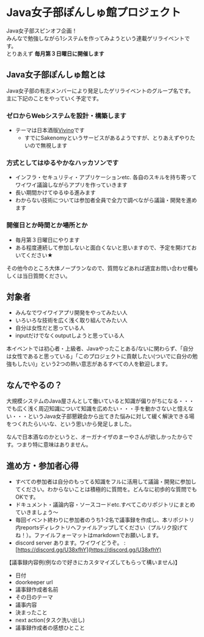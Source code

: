 # Java女子部ぽんしゅ館プロジェクト

Java女子部スピンオフ企画！    
みんなで勉強しながら1システムを作ってみようという連載ゲリライベントです。    
とりあえず **毎月第３日曜日に開催します**     

## Java女子部ぽんしゅ館とは
Java女子部の有志メンバーにより発足したゲリライベントのグループ名です。    
主に下記のことをやっていく予定です。    
    
### ゼロからWebシステムを設計・構築します
- テーマは日本酒版[Vivino](https://www.vivino.com/)です
    - すでにSakenomyというサービスがあるようですが、とりあえずやりたいので無視します

### 方式としてはゆるやかなハッカソンです
- インフラ・セキュリティ・アプリケーションetc. 各自のスキルを持ち寄ってワイワイ議論しながらアプリを作っていきます
- 長い期間かけてゆるゆる進みます
- わからない技術については参加者全員で全力で調べながら議論・開発を進めます

### 開催日とか時間とか場所とか
- 毎月第３日曜日にやります
- ある程度連続して参加しないと面白くないと思いますので、予定を開けておいてください★
    
その他今のところ大体ノープランなので、質問などあれば適宜お問い合わせ欄もしくは当日質問ください。    

## 対象者
- みんなでワイワイアプリ開発をやってみたい人
- いろいろな技術を広く浅く取り組んでみたい人
- 自分は女性だと思っている人
- inputだけでなくoutputしようと思っている人

本イベントでは初心者・上級者、Javaやったことある/ないに関わらず、「自分は女性であると思っている」「このプロジェクトに貢献したい(ついでに自分の勉強もしたい)」という2つの熱い意志があるすべての人を歓迎します。

## なんでやるの？
大規模システムのJava屋さんとして働いていると知識が偏りがちになる・・・でも広く浅く周辺知識について知識を広めたい・・・手を動かさないと憶えない・・・というJava女子部懇親会から出てきた悩みに対して緩く解決できる場をつくれたらいいな、という思いから発足しました。    
    
なんで日本酒なのかというと、オーガナイザのまーやさんが欲しかったからです。つまり特に意味はありません。    
    
## 進め方・参加者心得
- すべての参加者は自分のもってる知識をフルに活用して議論・開発に参加してください。わからないことは積極的に質問を。どんなに初歩的な質問でもOKです。
- ドキュメント・議論内容・ソースコードetc.すべてこのリポジトリにまとめていきましょう～
- 毎回イベント終わりに参加者のうち1-2名で議事録を作成し、本リポジトリ内reportsディレクトリへファイルアップしてください（プルリク投げてね！）。ファイルフォーマットはmarkdownでお願いします。
- discord server あります。ワイワイどうぞ。 : [https://discord.gg/U38xfhY](https://discord.gg/U38xfhY)
    
【議事録内容例(例なので好きにカスタマイズしてもらって構いません)】
- 日付
- doorkeeper url
- 議事録作成者名前
- その日のテーマ
- 議事内容
- 決まったこと
- next action(タスク洗い出し)
- 議事録作成者の感想ひとこと
